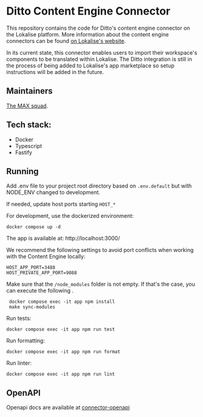 # Ditto Content Engine Connector

This repository contains the code for Ditto's content engine connector on the Lokalise platform. More information about the content engine connectors can be found [on Lokalise's website](https://developers.lokalise.com/docs/lokalise-engines#content-engine).

In its current state, this connector enables users to import their workspace's components to be translated within Lokalise. The Ditto integration is still in the process of being added to Lokalise's app marketplace so setup instructions will be added in the future.

## Maintainers

[The MAX squad](https://lokalise.atlassian.net/wiki/spaces/PDE/pages/2501345749/MAX+Squad+-+Marketing+Persona+Experience).

## Tech stack:

- Docker
- Typescript
- Fastify

## Running

Add .env file to your project root directory based on `.env.default` but with NODE_ENV changed to development.

If needed, update host ports starting `HOST_*`

For development, use the dockerized environment:

`docker compose up -d`

The app is available at: http://localhost:3000/

We recommend the following settings to avoid port conflicts when working with the Content Engine locally:

```
HOST_APP_PORT=3488
HOST_PRIVATE_APP_PORT=9088
```

Make sure that the `/node_modules` folder is not empty.
If that's the case, you can execute the following .

```
 docker compose exec -it app npm install
 make sync-modules
```

Run tests:

`docker compose exec -it app npm run test`

Run formatting:

`docker compose exec -it app npm run format`

Run linter:

`docker compose exec -it app npm run lint`

## OpenAPI

Openapi docs are available at [connector-openapi](https://github.com/lokalise/connector-openapi/blob/master/postman/schemas/schema.yaml)
